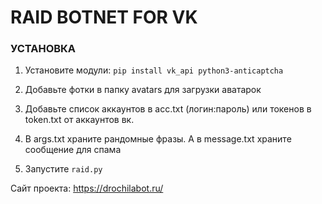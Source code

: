 # RAID BOTNET FOR VK

### УСТАНОВКА

1. Установите модули:
`pip install vk_api python3-anticaptcha`

2. Добавьте фотки в папку avatars для загрузки аватарок

3. Добавьте список аккаунтов в acc.txt (логин:пароль) или токенов в token.txt от аккаунтов вк.

4. В args.txt храните рандомные фразы. А в message.txt храните сообщение для спама

5. Запустите `raid.py`

Сайт проекта: https://drochilabot.ru/

